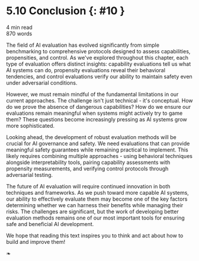 # 5.10 Conclusion {: #10 }

<div class="section-meta">
    <div class="meta-item">
        <i class="fas fa-clock"></i>
        4 min read
    </div>
    <div class="meta-item">
        <i class="fas fa-file-alt"></i> 
        870 words
    </div>
</div>


The field of AI evaluation has evolved significantly from simple benchmarking to comprehensive protocols designed to assess capabilities, propensities, and control. As we've explored throughout this chapter, each type of evaluation offers distinct insights: capability evaluations tell us what AI systems can do, propensity evaluations reveal their behavioral tendencies, and control evaluations verify our ability to maintain safety even under adversarial conditions.

However, we must remain mindful of the fundamental limitations in our current approaches. The challenge isn't just technical - it's conceptual. How do we prove the absence of dangerous capabilities? How do we ensure our evaluations remain meaningful when systems might actively try to game them? These questions become increasingly pressing as AI systems grow more sophisticated.

Looking ahead, the development of robust evaluation methods will be crucial for AI governance and safety. We need evaluations that can provide meaningful safety guarantees while remaining practical to implement. This likely requires combining multiple approaches - using behavioral techniques alongside interpretability tools, pairing capability assessments with propensity measurements, and verifying control protocols through adversarial testing.

The future of AI evaluation will require continued innovation in both techniques and frameworks. As we push toward more capable AI systems, our ability to effectively evaluate them may become one of the key factors determining whether we can harness their benefits while managing their risks. The challenges are significant, but the work of developing better evaluation methods remains one of our most important tools for ensuring safe and beneficial AI development.

We hope that reading this text inspires you to think and act about how to build and improve them!

<!--

Corrigbility

Resistance to misuse (Safeguard efficacy)

Sycopahncy/Hallucination

-->

<!--

Overview (To Add)

(Guo et al., 2023, [[2310.19736] Evaluating Large Language Models: A Comprehensive Survey](https://arxiv.org/abs/2310.19736))

(Anwar et al., 2024, [[2404.09932] Foundational Challenges in Assuring Alignment and Safety of Large Language Models](https://arxiv.org/abs/2404.09932))

[GELU, MMLU, & X-Risk Defense in Depth, with the Great Dan Hendrycks](https://www.cognitiverevolution.ai/gelu-mmlu-x-risk-defense-in-depth-with-the-great-dan-hendrycks/)

Hendrycks, 2024, [Devising ML Metrics | CAIS](https://www.safe.ai/blog/devising-ml-metrics)

[[2410.13787] Looking Inward: Language Models Can Learn About Themselves by Introspection](https://arxiv.org/abs/2410.13787)

[[2403.13793] Evaluating Frontier Models for Dangerous Capabilities](https://arxiv.org/abs/2403.13793)

Note: There is stuff like self proliferation or like knowledge gaps and stuff that probably should be mentioned somewhere

-->

<!--

Benchmarks (To Add)

Appendix? : predictability of benchmark performance / benchmarks vs scale

[https://epoch.ai/blog/how-predictable-is-language-model-benchmark-performance](https://epoch.ai/blog/how-predictable-is-language-model-benchmark-performance)

(Paul et al., 2024, [[2406.12655] Benchmarks and Metrics for Evaluations of Code Generation: A Critical Review](https://arxiv.org/abs/2406.12655))

[How Predictable Is Language Model Benchmark Performance? | Epoch AI](https://epoch.ai/blog/how-predictable-is-language-model-benchmark-performance)

Barrass, 2024, [The WMDP Benchmark: Measuring and Reducing Malicious Use With Unlearning | CAIS](https://www.safe.ai/blog/wmdp-benchmark)

SimpleBench

~~(Li et al., 2024, ~~~~[[2403.03218] The WMDP Benchmark: Measuring and Reducing Malicious Use With Unlearning](https://arxiv.org/abs/2403.03218)~~~~)~~

~~(Hendrycks et al., 2024, ~~~~[Humanity's Last Exam](https://www.safe.ai/blog/humanitys-last-exam)~~~~)~~

-->

<!--

Capability Evaluations

(Carlsmith, 2023, [[2311.08379] Scheming AIs: Will AIs fake alignment during training in order to get power?](https://arxiv.org/abs/2311.08379))

Autonomous Research, [Interviewing AI researchers on automation of AI R&D](https://epoch.ai/blog/interviewing-ai-researchers-on-automation-of-ai-rnd)

[Can AIs Generate Novel Research Ideas? with lead author Chenglei Si](https://www.cognitiverevolution.ai/can-ais-generate-novel-research-ideas-with-lead-author-chenglei-si/)

Persuasion

Manipulation

[[2309.15840] How to Catch an AI Liar: Lie Detection in Black-Box LLMs by Asking Unrelated Questions](http://arxiv.org/abs/2309.15840)

[Leading Indicators of AI Danger: Owain Evans on Situational Awareness, from The Inside View](https://www.cognitiverevolution.ai/leading-indicators-of-ai-danger-owain-evans-on-situational-awareness-from-the-inside-view/)

Red Teaming

[Red Teaming o1 Part 1/2–Automated Jailbreaking w/ Haize Labs' Leonard Tang, Aidan Ewart& Brian Huang](https://www.cognitiverevolution.ai/red-teaming-o1-part-1-2-automated-jailbreaking-w-haize-labs-leonard-tang-aidan-ewart-brian-huang/)

[Red Teaming o1 Part 2/2– Detecting Deception with Marius Hobbhahn of Apollo Research](https://www.cognitiverevolution.ai/red-teaming-o1-part-2-2-detecting-deception-with-marius-hobbhahn-of-apollo-research/)

Ideas:

[https://www.mlsafety.org/safebench/ideas#monitoring-ideas](https://www.mlsafety.org/safebench/ideas#monitoring-ideas) 

-->

<!--

Cybersecurity (To Add)

[Exploitable by Default: Vulnerabilities in GPT-4 APIs & Superhuman Go AIs with Adam Gleave of Far.ai](https://www.cognitiverevolution.ai/exploitable-by-default-vulnerabilities-in-gpt-4-apis-superhuman-go-ais-with-adam-gleave-of-far-ai/)

Newman, 2024, [Cybersecurity and AI: The Evolving Security Landscape | CAIS](https://www.safe.ai/blog/cybersecurity-and-ai-the-evolving-security-landscape) 

Note: More applicable in the risks chapter

Anthropic, 2024, [A new initiative for developing third-party model evaluations \ Anthropic](https://www.anthropic.com/news/a-new-initiative-for-developing-third-party-model-evaluations)

Note: doesnt actually have anything useful to add

[[2405.04760] Large Language Models for Cyber Security: A Systematic Literature Review](https://arxiv.org/abs/2405.04760)

Note: this paper is amazing as a reference, but largely focused on defense, and the stuff in there doesnt really apply to a safety evals paper, maybe if we talk about automated red teaming, i could use some of this stuff as like supporting evidence, or like potential ideas for how to do stuff.

-->

<!--

Propensity Evaluations (To Add)

Deception

[[2311.08379] Scheming AIs: Will AIs fake alignment during training in order to get power?](https://arxiv.org/abs/2311.08379)

[[2309.15840] How to Catch an AI Liar: Lie Detection in Black-Box LLMs by Asking Unrelated Questions](http://arxiv.org/abs/2309.15840)

-->

<!--

Control Evaluations  (To Add)

(Greenblatt et al., 2024, [Notes on control evaluations for safety cases](https://www.alignmentforum.org/s/PC3yJgdKvk8kzqZyA/p/3s8PtYbo7rCbho4Ev))

(Greenblatt et al., 2024, [Catching AIs red-handed](https://www.alignmentforum.org/s/PC3yJgdKvk8kzqZyA/p/i2nmBfCXnadeGmhzW))

(Leike, 2023, [Self-exfiltration is a key dangerous capability](https://aligned.substack.com/p/self-exfiltration))

(Shlegris, 2023, [The prototypical catastrophic AI action is getting root access to its datacenter](https://www.alignmentforum.org/posts/BAzCGCys4BkzGDCWR/the-prototypical-catastrophic-ai-action-is-getting-root))

-->

<!--

Internal Techniques (To Add)

(Paul et al., 2024, [[2402.13950] Making Reasoning Matter: Measuring and Improving Faithfulness of Chain-of-Thought Reasoning](https://arxiv.org/abs/2402.13950))

CoT might not represent internal representations, so we need better evals

-->

<!--

Evaluation Process (To Add)

Automation/Scaling

[https://epoch.ai/blog/challenges-in-predicting-ai-automation](https://epoch.ai/blog/challenges-in-predicting-ai-automation)

-->

<!--

Limitations (To Add)

(Casper et al., 2024, [[2401.14446] Black-Box Access is Insufficient for Rigorous AI Audits](https://arxiv.org/abs/2401.14446))

(Burden, 2024, [[2407.09221] Evaluating AI Evaluation: Perils and Prospects](https://arxiv.org/abs/2407.09221))

Lack of techniques that evaluate interpretability methods?

Lack of interpretability focused benchmarks?

~~pretty important : ~~~~[[2407.21792] Safetywashing: Do AI Safety Benchmarks Actually Measure Safety Progress?](https://arxiv.org/abs/2407.21792)~~~~ ~~

-->

<!--

Abbreviations/Hover Definitions to add for website

METR

ARA ARA

Sandbagging

-->

<div class="section-end">
    <span>❧</span>
</div>